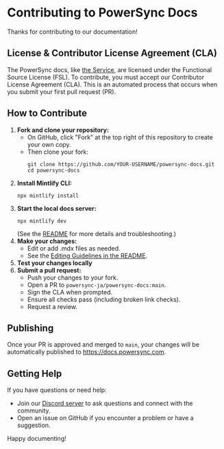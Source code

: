 # Contributing to PowerSync Docs

Thanks for contributing to our documentation!

## License & Contributor License Agreement (CLA)

The PowerSync docs, like [the Service](https://github.com/powersync-ja/powersync-service), are licensed under the Functional Source License (FSL). To contribute, you must accept our Contributor License Agreement (CLA). This is an automated process that occurs when you submit your first pull request (PR).

## How to Contribute

1. **Fork and clone your repository:**
   - On GitHub, click "Fork" at the top right of this repository to create your own copy.
   - Then clone your fork:
     ```
     git clone https://github.com/YOUR-USERNAME/powersync-docs.git
     cd powersync-docs
     ```
2. **Install Mintlify CLI:**
   ```
   npx mintlify install
   ```
3. **Start the local docs server:**
   ```
   npx mintlify dev
   ```
   (See the [README](/README.md) for more details and troubleshooting.)
4. **Make your changes:**
   - Edit or add .mdx files as needed.
   - See the [Editing Guidelines in the README](/README.md#editing-guidelines).
5. **Test your changes locally**
6. **Submit a pull request:**
   - Push your changes to your fork.
   - Open a PR to `powersync-ja/powersync-docs:main`.
   - Sign the CLA when prompted.
   - Ensure all checks pass (including broken link checks).
   - Request a review.

## Publishing

Once your PR is approved and merged to `main`, your changes will be automatically published to https://docs.powersync.com.

## Getting Help

If you have questions or need help:
- Join our [Discord server](https://discord.gg/powersync) to ask questions and connect with the community.
- Open an issue on GitHub if you encounter a problem or have a suggestion.

Happy documenting!
